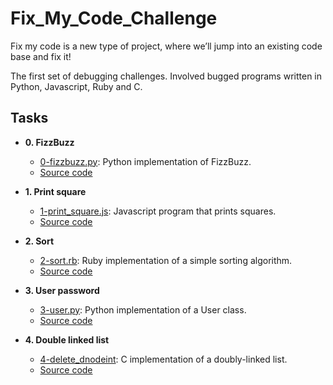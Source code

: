# Fix_My_Code_Challenge

Fix my code is a new type of project, where we’ll jump into an existing code base and fix it!

The first set of debugging challenges. Involved bugged programs written in
Python, Javascript, Ruby and C.

## Tasks

- **0. FizzBuzz**

  - [0-fizzbuzz.py](./0-fizzbuzz.py): Python implementation of FizzBuzz.
  - [Source code](https://github.com/holbertonschool/0x00-Fix_My_Code_Challenge/blob/master/0-fizzbuzz.py)

- **1. Print square**

  - [1-print_square.js](./1-print_square.js): Javascript program that prints squares.
  - [Source code](https://github.com/holbertonschool/0x00-Fix_My_Code_Challenge/blob/master/1-print_square.js)

- **2. Sort**

  - [2-sort.rb](./2-sort.rb): Ruby implementation of a simple sorting algorithm.
  - [Source code](https://github.com/holbertonschool/0x00-Fix_My_Code_Challenge/blob/master/2-sort.rb)

- **3. User password**

  - [3-user.py](./3-user.py): Python implementation of a User class.
  - [Source code](https://github.com/holbertonschool/0x00-Fix_My_Code_Challenge/blob/master/3-user.py)

- **4. Double linked list**
  - [4-delete_dnodeint](./4-delete_dnodeint/): C implementation of a
    doubly-linked list.
  - [Source code](https://github.com/holbertonschool/0x00-Fix_My_Code_Challenge/tree/master/4-delete_dnodeint)
